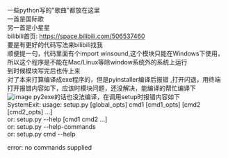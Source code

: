 一些python写的"歌曲"都放在这里  
一首是国际歌  
另一首是小星星  
bilibili首页: https://space.bilibili.com/506537460  
要是有更好的代码写法来bilibili找我  
顺便提一句，代码里面有个import winsound,这个模块只能在Windows下使用，所以这个程序是不能在Mac/Linux等除window系统外的系统上运行  
到时候模块写完后也传上来  
对了本来打算编译成exe程序的，但是pyinstaller编译后报错 ,打开闪退，用终端打开报错内容如下，应该时模块问题，还没解决，能编译的帮忙编译下  
![image](https://github.com/434264329/pysound/assets/69955056/d8c19909-479e-4db3-a8a8-6475af2a2d5c)
py2exe的话也没法编译，在调用setup时报错内容如下  
SystemExit: usage: setup.py [global_opts] cmd1 [cmd1_opts] [cmd2 [cmd2_opts] ...]  
   or: setup.py --help [cmd1 cmd2 ...]  
   or: setup.py --help-commands  
   or: setup.py cmd --help  

error: no commands supplied  

 
